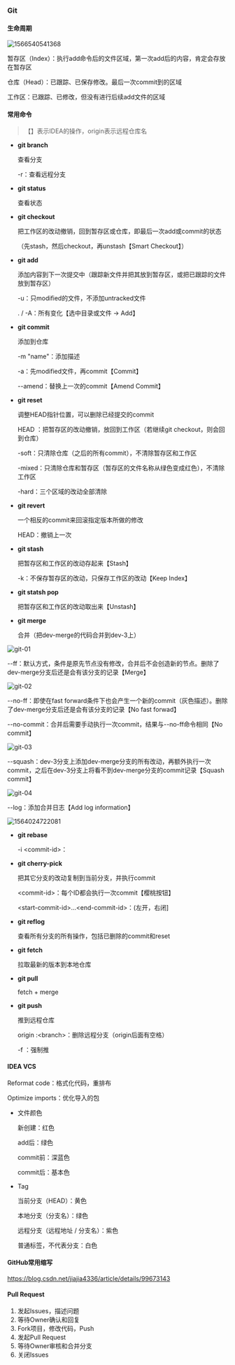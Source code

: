 ### Git



#### 生命周期

![1566540541368](image/1566540541368.png)

暂存区（Index）：执行add命令后的文件区域，第一次add后的内容，肯定会存放在暂存区

仓库（Head）：已跟踪、已保存修改。最后一次commit到的区域

工作区：已跟踪、已修改，但没有进行后续add文件的区域



#### 常用命令

> 【】表示IDEA的操作，origin表示远程仓库名
>

* **git branch**

  查看分支

  -r：查看远程分支

* **git status**

  查看状态

* **git checkout**

  把工作区的改动撤销，回到暂存区或仓库，即最后一次add或commit的状态

  （先stash，然后checkout，再unstash【Smart Checkout】）

* **git add**

  添加内容到下一次提交中（跟踪新文件并把其放到暂存区，或把已跟踪的文件放到暂存区）

  -u：只modified的文件，不添加untracked文件

  . / -A：所有变化【选中目录或文件 -> Add】

* **git commit**

  添加到仓库

  -m "name"：添加描述

  -a：先modified文件，再commit【Commit】

  --amend：替换上一次的commit【Amend Commit】

* **git reset**

  调整HEAD指针位置，可以删除已经提交的commit

  HEAD ：把暂存区的改动撤销，放回到工作区（若继续git checkout，则会回到仓库）

  -soft：只清除仓库（之后的所有commit），不清除暂存区和工作区

  -mixed：只清除仓库和暂存区（暂存区的文件名称从绿色变成红色），不清除工作区

  -hard：三个区域的改动全部清除

* **git revert**

  一个相反的commit来回滚指定版本所做的修改

  HEAD：撤销上一次

* **git stash**

  把暂存区和工作区的改动存起来【Stash】

  -k：不保存暂存区的改动，只保存工作区的改动【Keep Index】

* **git statsh pop**

  把暂存区和工作区的改动取出来【Unstash】

* **git merge**

  合并（把dev-merge的代码合并到dev-3上）

![git-01](image/git-01.png)

--ff：默认方式，条件是原先节点没有修改，合并后不会创造新的节点。删除了dev-merge分支后还是会有该分支的记录【Merge】

![git-02](image/git-02.png)

--no-ff：即使在fast forward条件下也会产生一个新的commit（灰色描述）。删除了dev-merge分支后还是会有该分支的记录【No fast forwad】

--no-commit：合并后需要手动执行一次commit，结果与--no-ff命令相同【No commit】

![git-03](image/git-03.png)

--squash：dev-3分支上添加dev-merge分支的所有改动，再额外执行一次commit，之后在dev-3分支上将看不到dev-merge分支的commit记录【Squash commit】

![git-04](image/git-04.png)

--log：添加合并日志【Add log information】

![1564024722081](image/1564024722081.png)

* **git rebase**

  -i \<commit-id\>：

* **git cherry-pick**

  把其它分支的改动复制到当前分支，并执行commit

  \<commit-id\>：每个ID都会执行一次commit【樱桃按钮】

  \<start-commit-id\>…\<end-commit-id\>：(左开，右闭]

* **git reflog**

  查看所有分支的所有操作，包括已删除的commit和reset

* **git fetch**

  拉取最新的版本到本地仓库

* **git pull**

  fetch + merge

* **git push**

  推到远程仓库

  origin :\<branch\>：删除远程分支（origin后面有空格）

  -f ：强制推




#### IDEA VCS

Reformat code：格式化代码，重排布

Optimize imports：优化导入的包

* 文件颜色

  新创建：红色

  add后：绿色

  commit前：深蓝色

  commit后：基本色

* Tag

  当前分支（HEAD）：黄色

  本地分支（分支名）：绿色

  远程分支（远程地址 / 分支名）：紫色

  普通标签，不代表分支：白色



#### GitHub常用缩写

https://blog.csdn.net/jiajia4336/article/details/99673143



#### Pull Request

1. 发起Issues，描述问题
2. 等待Owner确认和回复
3. Fork项目，修改代码，Push
4. 发起Pull Request
5. 等待Owner审核和合并分支
6. 关闭Issues
